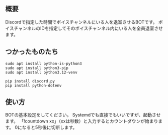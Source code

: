 ## 概要

Discordで指定した時間でボイスチャンネルにいる人を退室させるBOTです。
ボイスチャンネルのIDを指定してそのボイスチャンネル内にいる人を全員退室させます。

## つかったものたち

```
sudo apt install python-is-python3
sudo apt install python3-pip
sudo apt install python3.12-venv

pip install discord.py
pip install python-dotenv
```

## 使い方

BOTの基本設定をしてください。
Systemdでも直接でもいいですが、起動させます。
「!countdown xx」（xxは秒数）と入力するとカウントダウンが始まります。
0になると5秒後に切断します。